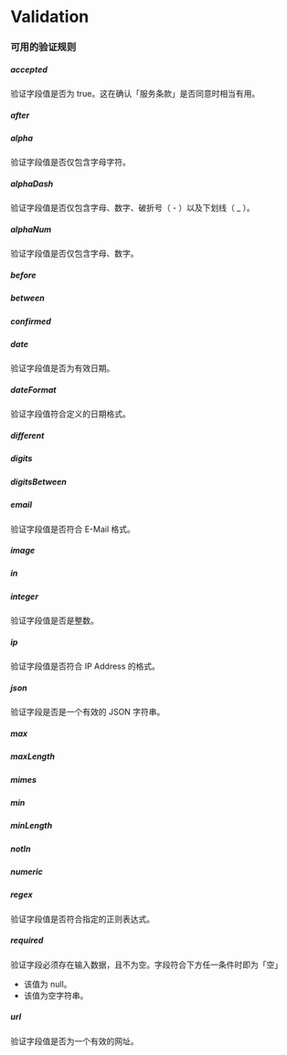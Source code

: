 # Validation

### 可用的验证规则

##### accepted
验证字段值是否为 true。这在确认「服务条款」是否同意时相当有用。

##### after

##### alpha
验证字段值是否仅包含字母字符。

##### alphaDash
验证字段值是否仅包含字母、数字、破折号（ - ）以及下划线（ _ ）。

##### alphaNum
验证字段值是否仅包含字母、数字。

##### before

##### between

##### confirmed

##### date
验证字段值是否为有效日期。

##### dateFormat
验证字段值符合定义的日期格式。

##### different

##### digits

##### digitsBetween

##### email
验证字段值是否符合 E-Mail 格式。

##### image

##### in

##### integer
验证字段值是否是整数。

##### ip
验证字段值是否符合 IP Address 的格式。

##### json
验证字段是否是一个有效的 JSON 字符串。

##### max

##### maxLength

##### mimes

##### min

##### minLength

##### notIn

##### numeric

##### regex
验证字段值是否符合指定的正则表达式。

##### required
验证字段必须存在输入数据，且不为空。字段符合下方任一条件时即为「空」

- 该值为 null。
- 该值为空字符串。

##### url
验证字段值是否为一个有效的网址。

